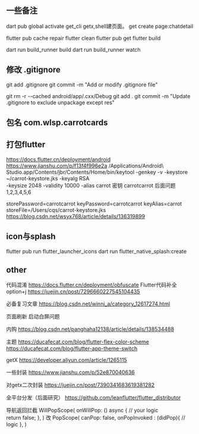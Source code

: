 ## 一些备注
dart pub global activate get_cli
getx,shell建页面。 get create page:chatdetail

flutter pub cache repair
flutter clean
flutter pub get
flutter build

dart run build_runner build
dart run build_runner watch

## 修改 .gitignore
git add .gitignore
git commit -m "Add or modify .gitignore file"

git rm -r --cached android/app/.cxx/Debug
git add .
git commit -m "Update .gitignore to exclude unpackage except res"

## 包名 com.wlsp.carrotcards

## 打包flutter
https://docs.flutter.cn/deployment/android
https://www.jianshu.com/p/f13f4f996e2a
/Applications/Android\ Studio.app/Contents/jbr/Contents/Home/bin/keytool -genkey -v -keystore ~/carrot-keystore.jks -keyalg RSA \
-keysize 2048 -validity 10000 -alias carrot
密钥 carrotcarrot  后面问题1,2,3,4,5,6

storePassword=carrotcarrot
keyPassword=carrotcarrot
keyAlias=carrot
storeFile=/Users/cqs/carrot-keystore.jks
https://blog.csdn.net/wsyx768/article/details/136319899

## icon与splash
flutter pub run flutter_launcher_icons
dart run flutter_native_splash:create









## other

代码混淆
https://docs.flutter.cn/deployment/obfuscate
Flutter代码补全
option+j  https://juejin.cn/post/7296660227545104435


必备复习文章
https://blog.csdn.net/winni_a/category_12617274.html


页面刷新
启动白屏问题

内购
https://blog.csdn.net/panghaha12138/article/details/138534488


主题
https://ducafecat.com/blog/flutter-flex-color-scheme
https://ducafecat.com/blog/flutter-app-theme-switch

getX
https://developer.aliyun.com/article/1265115

一些封装
https://www.jianshu.com/p/52e870040636

对getx二次封装
https://juejin.cn/post/7390341683619381282


全平台分发（后面研究）
https://github.com/leanflutter/flutter_distributor

导航返回拦截
WillPopScope(
onWillPop: () async {
// your logic        
return false;
},
)
改
PopScope(
canPop: false,
onPopInvoked : (didPop){
// logic
},
)